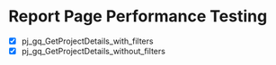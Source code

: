 # Report Page Performance Testing

- [x] pj_gq_GetProjectDetails_with_filters
- [x] pj_gq_GetProjectDetails_without_filters

